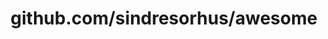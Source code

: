 ---
layout: post
title: github.com/sindresorhus/awesome
categories: link
tags: [انگلیسی, گیت‌هاب, برنامه‌نویسی]
---